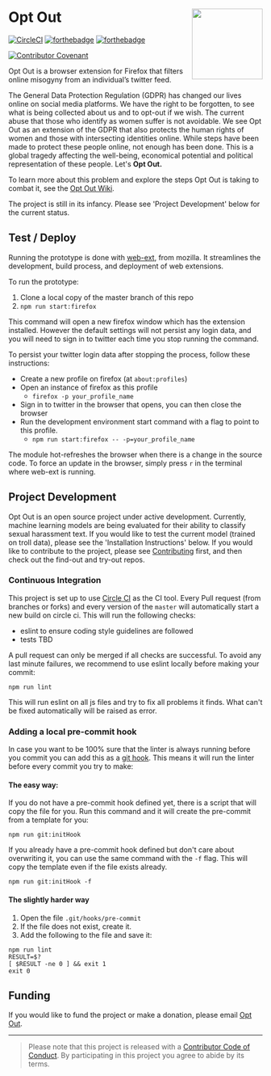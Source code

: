 
# Opt Out <img src='opt_out_logo.png' align="right" height="140" />
[![CircleCI](https://circleci.com/gh/opt-out-tools/opt-out.svg?style=svg)](https://circleci.com/gh/opt-out-tools/opt-out)
[![forthebadge](https://forthebadge.com/images/badges/made-with-python.svg)](https://forthebadge.com) [![forthebadge](https://forthebadge.com/images/badges/made-with-javascript.svg)](https://forthebadge.com)

[![Contributor Covenant](https://img.shields.io/badge/Contributor%20Covenant-v1.4%20adopted-ff69b4.svg)](CODE_OF_CONDUCT.md)

Opt Out is a browser extension for Firefox that filters online misogyny from an individual’s twitter feed.

The General Data Protection Regulation (GDPR) has changed our lives online on social media platforms. We have the right to be forgotten, to see what is being collected about us and to opt-out if we wish. The current abuse that those who identify as women suffer is not avoidable. We see Opt Out as an extension of the GDPR that also protects the human rights of women and those with intersecting identities online. While steps have been made to protect these people online, not enough has been done. This is a global tragedy affecting the well-being, economical potential and political representation of these people. Let's __Opt Out.__

To learn more about this problem and explore the steps Opt Out is taking to combat it, see the [Opt Out Wiki](https://github.com/malteserteresa/opt-out/wiki/The-Problem).

The project is still in its infancy. Please see 'Project Development' below for the current status.

## Test / Deploy
Running the prototype is done with [web-ext](https://extensionworkshop.com/documentation/develop/getting-started-with-web-ext), from mozilla. It streamlines the development, build process, and deployment of web extensions.

To run the prototype:
1. Clone a local copy of the master branch of this repo
2. `npm run start:firefox`

This command will open a new firefox window which has the extension installed. However the default settings will not persist any login data, and you will need to sign in to twitter each time you stop running the command. 

To persist your twitter login data after stopping the process, follow these instructions:
* Create a new profile on firefox (at `about:profiles`)
* Open an instance of firefox as this profile
  - `firefox -p your_profile_name`
* Sign in to twitter in the browser that opens, you can then close the browser
* Run the development environment start command with a flag to point to this profile.
  - `npm run start:firefox -- -p=your_profile_name`

The module hot-refreshes the browser when there is a change in the source code. To force an update in the browser, simply press `r` in the terminal where web-ext is running.

## Project Development

Opt Out is an open source project under active development. Currently, machine learning models are being evaluated for their ability to classify sexual harassment text. If you would like to test the current model (trained on troll data), please see the 'Installation Instructions' below. If you would like to contribute to the project, please see [Contributing](https://github.com/malteserteresa/opt-out/blob/master/contributing.md) first, and then check out the find-out and try-out repos.


### Continuous Integration

This project is set up to use [Circle CI](https://circleci.com/) as the CI tool.
Every Pull request (from branches or forks) and every version of the `master` will automatically start a new build on circle ci.
This will run the following checks:
- eslint to ensure coding style guidelines are followed
- tests TBD

A pull request can only be merged if all checks are successful.
To avoid any last minute failures, we recommend to use eslint locally before making your commit:

```
npm run lint
```
This will run eslint on all js files and try to fix all problems it finds.
What can't be fixed automatically will be raised as error.

### Adding a local pre-commit hook

In case you want to be 100% sure that the linter is always running before you commit you can add this as a [git hook](https://git-scm.com/book/en/v2/Customizing-Git-Git-Hooks).
This means it will run the linter before every commit you try to make:

#### The easy way:

If you do not have a pre-commit hook defined yet, there is a script that will copy the file for you.
Run this command and it will create the pre-commit from a template for you:
```
npm run git:initHook
```

If you already have a pre-commit hook defined but don't care about overwriting it, you can use the same command with the `-f` flag.
This will copy the template even if the file exists already.
```
npm run git:initHook -f
```


#### The slightly harder way

1. Open the file `.git/hooks/pre-commit`
2. If the file does not exist, create it.
2. Add the following to the file and save it:
```
npm run lint
RESULT=$?
[ $RESULT -ne 0 ] && exit 1
exit 0
```


## Funding
If you would like to fund the project or make a donation, please email [Opt Out](mailto:opt-out-tool@gmail.com).

***

> Please note that this project is released with a [Contributor Code of Conduct](https://github.com/malteserteresa/opt-out/blob/master/CODE_OF_CONDUCT.md). By participating in this project you agree to abide by its terms.



